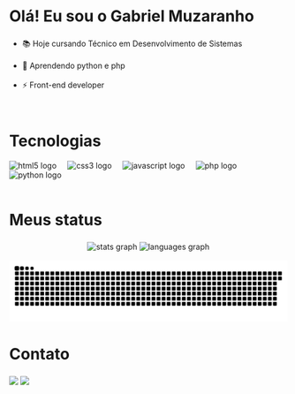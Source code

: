 <h1 align="left">Olá! Eu sou o Gabriel Muzaranho</h1>

###
- 📚 Hoje cursando Técnico em Desenvolvimento de Sistemas<br><br>
- 🐍 Aprendendo python e php<br><br>
- ⚡ Front-end developer

<br>

<h1 align="left">Tecnologias</h1>

<div align="left">
  <img src="https://cdn.jsdelivr.net/gh/devicons/devicon/icons/html5/html5-original.svg" height="30" alt="html5 logo"  />
  <img width="12" />
  <img src="https://cdn.jsdelivr.net/gh/devicons/devicon/icons/css3/css3-original.svg" height="30" alt="css3 logo"  />
  <img width="12" />
  <img src="https://cdn.jsdelivr.net/gh/devicons/devicon/icons/javascript/javascript-original.svg" height="30" alt="javascript logo"  />
  <img width="12" />
  <img src="https://cdn.jsdelivr.net/gh/devicons/devicon/icons/php/php-original.svg" height="30" alt="php logo"  />
  <img width="12" />
  <img src="https://cdn.jsdelivr.net/gh/devicons/devicon/icons/python/python-original.svg" height="30" alt="python logo"  />
</div>
<br>

<h1 align="left">Meus status</h1>

###

<div align="center">
  <img src="https://github-readme-stats.vercel.app/api?username=muzayx&hide_title=false&hide_rank=false&show_icons=true&include_all_commits=true&count_private=true&disable_animations=false&theme=dracula&locale=pt-br&hide_border=false" height="150" alt="stats graph"  />
  <img src="https://github-readme-stats.vercel.app/api/top-langs?username=muzayx&locale=pt-br&hide_title=false&layout=compact&card_width=320&langs_count=12&theme=dracula&hide_border=false" height="150" alt="languages graph"  />
</div>
<br>

<picture>
  <source media="(prefers-color-scheme: dark)" srcset="https://raw.githubusercontent.com/muzayx/muzayx/output/github-contribution-grid-snake-dark.svg">
  <source media="(prefers-color-scheme: light)" srcset="https://raw.githubusercontent.com/muzayx/muzayx/output/github-contribution-grid-snake.svg">
  <img alt="github contribution grid snake animation" src="https://raw.githubusercontent.com/muzayx/muzayx/output/github-contribution-grid-snake.svg">
</picture>

<h1 align="left">Contato</h1>

###

<div> 
  <a href="https://instagram.com/muza.sx" target="_blank"><img src="https://img.shields.io/badge/-Instagram-%23E4405F?style=for-the-badge&logo=instagram&logoColor=white" height="30" target="_blank"></a>
  <a href = "mailto:muzaranhogabriel2702@gmail.com"><img src="https://img.shields.io/badge/Gmail-D14836?style=for-the-badge&logo=gmail&logoColor=white" height="30" target="_blank"></a>  
</div>

###
